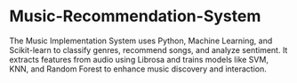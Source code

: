 # Music-Recommendation-System
The Music Implementation System uses Python, Machine Learning, and Scikit-learn to classify genres, recommend songs, and analyze sentiment. It extracts features from audio using Librosa and trains models like SVM, KNN, and Random Forest to enhance music discovery and interaction.
